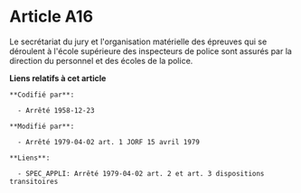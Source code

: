# Article A16

Le secrétariat du jury et l'organisation matérielle des épreuves qui se déroulent à l'école supérieure des inspecteurs de
police sont assurés par la direction du personnel et des écoles de la police.

**Liens relatifs à cet article**

	**Codifié par**:

	  - Arrêté 1958-12-23

	**Modifié par**:

	  - Arrêté 1979-04-02 art. 1 JORF 15 avril 1979

	**Liens**:

	  - SPEC_APPLI: Arrêté 1979-04-02 art. 2 et art. 3 dispositions transitoires
